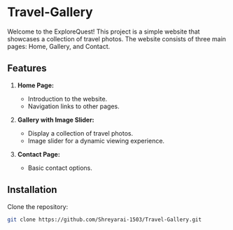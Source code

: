 # Travel-Gallery

Welcome to the ExploreQuest! This project is a simple website that showcases a collection of travel photos. The website consists of three main pages: Home, Gallery, and Contact.

## Features

1. **Home Page:**
   - Introduction to the website.
   - Navigation links to other pages.

2. **Gallery with Image Slider:**
   - Display a collection of travel photos.
   - Image slider for a dynamic viewing experience.

3. **Contact Page:**
   - Basic contact options.

## Installation

Clone the repository:
   ```bash
   git clone https://github.com/Shreyarai-1503/Travel-Gallery.git
